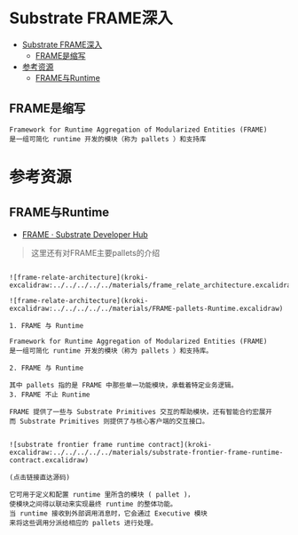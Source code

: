 # Substrate FRAME深入

<!--ts-->
* [Substrate FRAME深入](#substrate-frame深入)
   * [FRAME是缩写](#frame是缩写)
* [参考资源](#参考资源)
   * [FRAME与Runtime](#frame与runtime)

<!-- Created by https://github.com/ekalinin/github-markdown-toc -->
<!-- Added by: runner, at: Fri Aug 12 08:05:23 UTC 2022 -->

<!--te-->

## FRAME是缩写

```admonish hot title='frame还是FRAME'
Framework for Runtime Aggregation of Modularized Entities (FRAME) 
是一组可简化 runtime 开发的模块（称为 pallets ）和支持库
```

# 参考资源

## FRAME与Runtime

- [FRAME · Substrate Developer Hub](https://core.tetcoin.org/docs/zh-CN/knowledgebase/runtime/frame)

> 这里还有对FRAME主要pallets的介绍

```admonish tip title='厘清FRAME、RUNTIME和pallet的关系'

![frame-relate-architecture](kroki-excalidraw:../../../../../materials/frame_relate_architecture.excalidraw)

![frame-relate-architecture](kroki-excalidraw:../../../../../materials/FRAME-pallets-Runtime.excalidraw)

1. FRAME 与 Runtime

Framework for Runtime Aggregation of Modularized Entities (FRAME)
是一组可简化 runtime 开发的模块（称为 pallets ）和支持库。 

2. FRAME 与 Runtime

其中 pallets 指的是 FRAME 中那些单一功能模块，承载着特定业务逻辑。
3. FRAME 不止 Runtime

FRAME 提供了一些与 Substrate Primitives 交互的帮助模块，还有智能合约宏展开
而 Substrate Primitives 则提供了与核心客户端的交互接口。


![substrate frontier frame runtime contract](kroki-excalidraw:../../../../../materials/substrate-frontier-frame-runtime-contract.excalidraw)

(点击链接直达源码)
```

```admonish info title='Runtime 把所有 pallets 组件整合起来。 '
它可用于定义和配置 runtime 里所含的模块 ( pallet )，
使模块之间得以联动来实现最终 runtime 的整体功能。 
当 runtime 接收到外部调用消息时，它会通过 Executive 模块
来将这些调用分派给相应的 pallets 进行处理。
```

